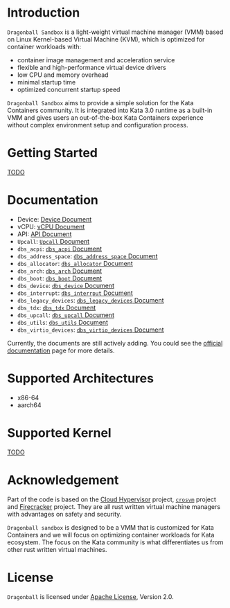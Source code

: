# Introduction
`Dragonball Sandbox` is a light-weight virtual machine manager (VMM) based on Linux Kernel-based Virtual Machine (KVM),
which is optimized for container workloads with:
- container image management and acceleration service
- flexible and high-performance virtual device drivers
- low CPU and memory overhead
- minimal startup time
- optimized concurrent startup speed

`Dragonball Sandbox` aims to provide a simple solution for the Kata Containers community. It is integrated into Kata 3.0
runtime as a built-in VMM and gives users an out-of-the-box Kata Containers experience without complex environment setup
and configuration process.

# Getting Started
[TODO](https://github.com/kata-containers/kata-containers/issues/4302)

# Documentation

- Device: [Device Document](docs/device.md)
- vCPU: [vCPU Document](docs/vcpu.md)
- API: [API Document](docs/api.md)
- `Upcall`: [`Upcall` Document](docs/upcall.md)
- `dbs_acpi`: [`dbs_acpi` Document](src/dbs_acpi/README.md)
- `dbs_address_space`: [`dbs_address_space` Document](src/dbs_address_space/README.md)
- `dbs_allocator`: [`dbs_allocator` Document](src/dbs_allocator/README.md)
- `dbs_arch`: [`dbs_arch` Document](src/dbs_arch/README.md)
- `dbs_boot`: [`dbs_boot` Document](src/dbs_boot/README.md)
- `dbs_device`: [`dbs_device` Document](src/dbs_device/README.md)
- `dbs_interrupt`: [`dbs_interrput` Document](src/dbs_interrupt/README.md)
- `dbs_legacy_devices`: [`dbs_legacy_devices` Document](src/dbs_legacy_devices/README.md)
- `dbs_tdx`: [`dbs_tdx` Document](src/dbs_tdx/README.md)
- `dbs_upcall`: [`dbs_upcall` Document](src/dbs_upcall/README.md)
- `dbs_utils`: [`dbs_utils` Document](src/dbs_utils/README.md)
- `dbs_virtio_devices`: [`dbs_virtio_devices` Document](src/dbs_virtio_devices/README.md)

Currently, the documents are still actively adding.
You could see the [official documentation](docs/) page for more details.

# Supported Architectures
- x86-64
- aarch64
 
# Supported Kernel
[TODO](https://github.com/kata-containers/kata-containers/issues/4303)

# Acknowledgement
Part of the code is based on the [Cloud Hypervisor](https://github.com/cloud-hypervisor/cloud-hypervisor) project, [`crosvm`](https://github.com/google/crosvm) project and [Firecracker](https://github.com/firecracker-microvm/firecracker) project. They are all rust written virtual machine managers with advantages on safety and security.

`Dragonball sandbox` is designed to be a VMM that is customized for Kata Containers and we will focus on optimizing container workloads for Kata ecosystem. The focus on the Kata community is what differentiates us from other rust written virtual machines.

# License

`Dragonball` is licensed under [Apache License](http://www.apache.org/licenses/LICENSE-2.0), Version 2.0.